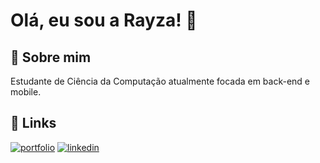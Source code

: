 
# Olá, eu sou a Rayza! 👋


## 🚀 Sobre mim
Estudante de Ciência da Computação atualmente focada em back-end e mobile.


## 🔗 Links
[![portfolio](https://img.shields.io/badge/my_portfolio-000?style=for-the-badge&logo=ko-fi&logoColor=white)](https://https://github.com/Rayza-Souto)
[![linkedin](https://img.shields.io/badge/linkedin-0A66C2?style=for-the-badge&logo=linkedin&logoColor=white)](https://www.linkedin.com/in/rayza-souto)


